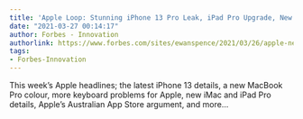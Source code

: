 ```yaml
---
title: 'Apple Loop: Stunning iPhone 13 Pro Leak, iPad Pro Upgrade, New MacBook Problems'
date: "2021-03-27 00:14:17"
author: Forbes - Innovation
authorlink: https://www.forbes.com/sites/ewanspence/2021/03/26/apple-news-headlines-iphone-13-pro-display-leak-macbook-keyboard-ipad-pro-imac/
tags:
- Forbes-Innovation
---
```

This week’s Apple headlines; the latest iPhone 13 details, a new MacBook Pro colour, more keyboard problems for Apple, new iMac and iPad Pro details, Apple’s Australian App Store argument, and more...